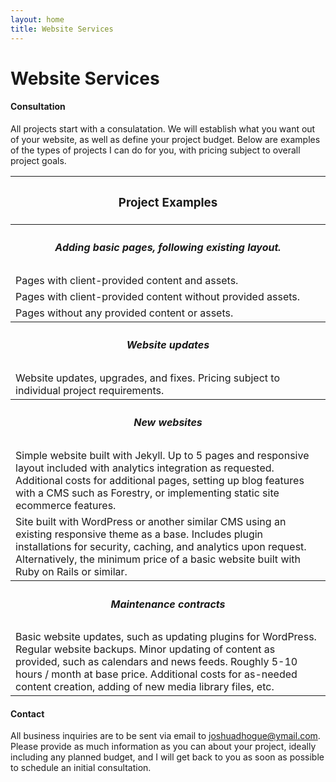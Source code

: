 ```yaml
---
layout: home
title: Website Services
---
```

<div class="row h-15 pt-5 text-center bg-secondary text-light no-gutters header">
	<div class="col my-auto" id="services">
		<h1>Website Services</h1>
	</div>
</div>
<div class="row text-center background align-items-center px-auto py-5 no-gutters" id="backgroundtext">
	<div class="card border-dark my-auto constrained">
		<h4 class="card-header">Consultation</h4>
		<div class="card-body">
			<p class="card-text">All projects start with a consulatation. We will establish what you want out of your website, as well as define your project budget. Below are examples of the types of projects I can do for you, with pricing subject to overall project goals.</p>
		</div>
	</div>
	<table class="my-5 px-auto table table-light table-striped constrained">
		<thead>
			<tr>
				<th colspan="2" class="text-center"><h3>Project Examples</h3></th>
			</tr>
		</thead>
		<tbody>
			<th colspan="2"><h5>Adding basic pages, following existing layout.</h5></th>
			<tr>
				<td>Pages with client-provided content and assets.</td>
			</tr>
			<tr>				
				<td>Pages with client-provided content without provided assets.</td>
			</tr>
			<tr>				
				<td>Pages without any provided content or assets.</td>
			</tr>
			<th colspan="2"><h5>Website updates</h5></th>
			<tr>
				<td>Website updates, upgrades, and fixes. Pricing subject to individual project requirements.</td>
			</tr>
			<th colspan="2"><h5>New websites</h5></th>
			<tr>
				<td>Simple website built with Jekyll. Up to 5 pages and responsive layout included with analytics integration as requested. Additional costs for additional pages, setting up blog features with a CMS such as Forestry, or implementing static site ecommerce features.</td>
			</tr>
			<tr>
				<td>Site built with WordPress or another similar CMS using an existing responsive theme as a base. Includes plugin installations for security, caching, and analytics upon request. Alternatively, the minimum price of a basic website built with Ruby on Rails or similar.</td>
			</tr>
			<!--When I learn more Rails
			<tr>
				<td>Larger, database-driven sites built from scratch with Ruby on Rails or similar. Includes responsive layouts and analytics integration, ecommerce setup, robust user systems, etc.</td>
			</tr>
			-->
			<th colspan="2"><h5>Maintenance contracts</h5></th>
			<tr>
				<td>Basic website updates, such as updating plugins for WordPress. Regular website backups. Minor updating of content as provided, such as calendars and news feeds. Roughly 5-10 hours / month at base price. Additional costs for as-needed content creation, adding of new media library files, etc.</td>
			</tr>
		</tbody>
	</table>
	<div class="card border-dark my-auto constrained">
		<h4 class="card-header">Contact</h4>
		<div class="card-body">
			<p class="card-text">All business inquiries are to be sent via email to <a href="mailto:joshuadhogue@ymail.com">joshuadhogue@ymail.com</a>.<br />
			Please provide as much information as you can about your project, ideally including any planned budget, and I will get back to you as soon as possible to schedule an initial consultation.</p>
		</div>
	</div>
</div>

